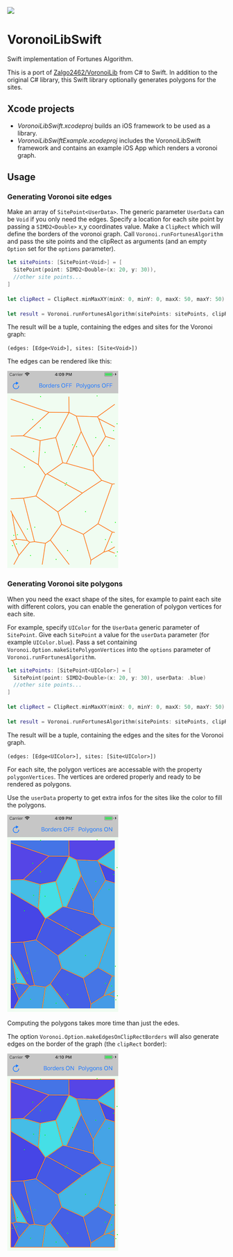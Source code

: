 <p>
    <img src="https://img.shields.io/badge/Swift-5-orange.svg" />
</p>

# VoronoiLibSwift
Swift implementation of Fortunes Algorithm.

This is a port of [Zalgo2462/VoronoiLib](https://github.com/Zalgo2462/VoronoiLib) from C# to Swift.
In addition to the original C# library, this Swift library optionally generates polygons for the sites.

## Xcode projects
* *VoronoiLibSwift.xcodeproj* builds an iOS framework to be used as a library.
* *VoronoiLibSwiftExample.xcodeproj* includes the VoronoiLibSwift framework and contains an example iOS App which renders a voronoi graph.

## Usage

### Generating Voronoi site edges

Make an array of `SitePoint<UserData>`. The generic parameter `UserData` can be `Void` if you only need the edges.
Specify a location for each site point by passing a `SIMD2<Double>` x,y coordinates value.
Make a `ClipRect` which will define the borders of the voronoi graph.
Call `Voronoi.runFortunesAlgorithm` and pass the site points and the clipRect as arguments (and an empty `Option` set for the `options` parameter).

```swift
let sitePoints: [SitePoint<Void>] = [
  SitePoint(point: SIMD2<Double>(x: 20, y: 30)),
  //other site points...
]

let clipRect = ClipRect.minMaxXY(minX: 0, minY: 0, maxX: 50, maxY: 50)

let result = Voronoi.runFortunesAlgorithm(sitePoints: sitePoints, clipRect: clipRect, options: [])
```

The result will be a tuple, containing the edges and sites for the Voronoi graph:

`(edges: [Edge<Void>], sites: [Site<Void>])`

The edges can be rendered like this:

![screenshot](bn_pn.png)

### Generating Voronoi site polygons

When you need the exact shape of the sites, for example to paint each site with different colors, you can enable the generation of polygon vertices for each site.

For example, specify `UIColor` for the `UserData` generic parameter of `SitePoint`.
Give each `SitePoint` a value for the `userData` parameter (for example `UIColor.blue`).
Pass a set containing `Voronoi.Option.makeSitePolygonVertices` into the `options` parameter of `Voronoi.runFortunesAlgorithm`.

```swift
let sitePoints: [SitePoint<UIColor>] = [
  SitePoint(point: SIMD2<Double>(x: 20, y: 30), userData: .blue)
  //other site points...
]

let clipRect = ClipRect.minMaxXY(minX: 0, minY: 0, maxX: 50, maxY: 50)

let result = Voronoi.runFortunesAlgorithm(sitePoints: sitePoints, clipRect: clipRect, options: [.makeSitePolygonVertices])
```

The result will be a tuple, containing the edges and the sites for the Voronoi graph.

`(edges: [Edge<UIColor>], sites: [Site<UIColor>])`

For each site, the polygon vertices are accessable with the property `polygonVertices`. The vertices are ordered properly and ready to be rendered as polygons.

Use the `userData` property to get extra infos for the sites like the color to fill the polygons.

![screenshot](bn_py.png)

Computing the polygons takes more time than just the edes.

The option `Voronoi.Option.makeEdgesOnClipRectBorders` will also generate edges on the border of the graph (the `clipRect` border):

![screenshot](by_py.png)

